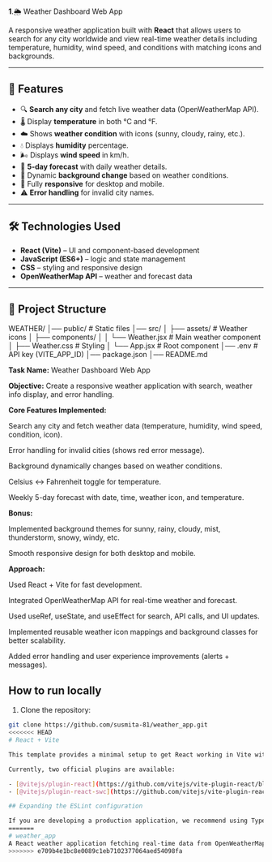 **1**.🌦️ Weather Dashboard Web App

A responsive weather application built with **React** that allows users to search for any city worldwide and view real-time weather details including temperature, humidity, wind speed, and conditions with matching icons and backgrounds.

---

## 🚀 Features

- 🔍 **Search any city** and fetch live weather data (OpenWeatherMap API).
- 🌡️ Display **temperature** in both °C and °F.
- ☁️ Shows **weather condition** with icons (sunny, cloudy, rainy, etc.).
- 💧 Displays **humidity** percentage.
- 🌬️ Displays **wind speed** in km/h.
- 📅 **5-day forecast** with daily weather details.
- 🎨 Dynamic **background change** based on weather conditions.
- 📱 Fully **responsive** for desktop and mobile.
- ⚠️ **Error handling** for invalid city names.

---

## 🛠️ Technologies Used

- **React (Vite)** – UI and component-based development
- **JavaScript (ES6+)** – logic and state management
- **CSS** – styling and responsive design
- **OpenWeatherMap API** – weather and forecast data

---

## 📂 Project Structure

WEATHER/
│── public/ # Static files
│── src/
│ ├── assets/ # Weather icons
│ ├── components/
│ │ └── Weather.jsx # Main weather component
│ ├── Weather.css # Styling
│ └── App.jsx # Root component
│── .env # API key (VITE_APP_ID)
│── package.json
│── README.md

**Task Name:** Weather Dashboard Web App

**Objective:** Create a responsive weather application with search, weather info display, and error handling.

**Core Features Implemented:**

Search any city and fetch weather data (temperature, humidity, wind speed, condition, icon).

Error handling for invalid cities (shows red error message).

Background dynamically changes based on weather conditions.

Celsius ↔ Fahrenheit toggle for temperature.

Weekly 5-day forecast with date, time, weather icon, and temperature.

**Bonus:**

Implemented background themes for sunny, rainy, cloudy, mist, thunderstorm, snowy, windy, etc.

Smooth responsive design for both desktop and mobile.

**Approach:**

Used React + Vite for fast development.

Integrated OpenWeatherMap API for real-time weather and forecast.

Used useRef, useState, and useEffect for search, API calls, and UI updates.

Implemented reusable weather icon mappings and background classes for better scalability.

Added error handling and user experience improvements (alerts + messages).

## How to run locally

1. Clone the repository:

```bash
git clone https://github.com/susmita-81/weather_app.git
<<<<<<< HEAD
# React + Vite

This template provides a minimal setup to get React working in Vite with HMR and some ESLint rules.

Currently, two official plugins are available:

- [@vitejs/plugin-react](https://github.com/vitejs/vite-plugin-react/blob/main/packages/plugin-react) uses [Babel](https://babeljs.io/) for Fast Refresh
- [@vitejs/plugin-react-swc](https://github.com/vitejs/vite-plugin-react/blob/main/packages/plugin-react-swc) uses [SWC](https://swc.rs/) for Fast Refresh

## Expanding the ESLint configuration

If you are developing a production application, we recommend using TypeScript with type-aware lint rules enabled. Check out the [TS template](https://github.com/vitejs/vite/tree/main/packages/create-vite/template-react-ts) for information on how to integrate TypeScript and [`typescript-eslint`](https://typescript-eslint.io) in your project.
=======
# weather_app
A React weather application fetching real-time data from OpenWeatherMap API.
>>>>>>> e709b4e1bc8e0089c1eb7102377064aed54098fa
